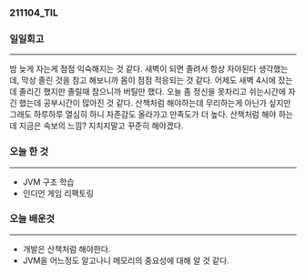 ### 211104_TIL

### 일일회고
---
밤 늦게 자는게 점점 익숙해지는 것 같다. 새벽이 되면 졸려서 항상 자야된다 생각했는데, 막상 졸린 것을 참고 해보니까
몸이 점점 적응되는 것 같다. 어제도 새벽 4시에 잤는데 졸리긴 했지만 졸릴때 참으니까 버틸만 했다.
오늘 좀 정신을 못차리고 쉬는시간에 자긴 했는데 공부시간이 많아진 것 같다. 산책처럼 해야하는데 무리하는게 아닌가 싶지만
그래도 하루하루 열심히 하니 자존감도 올라가고 만족도가 더 높다. 산책처럼 해야 하는데 지금은 속보의 느낌? 
지치지말고 꾸준히 해야겠다.

### 오늘 한 것
---
- JVM 구조 학습
- 인디언 게임 리팩토링

### 오늘 배운것
---
- 개발은 산책처럼 해야한다.
- JVM을 어느정도 알고나니 메모리의 중요성에 대해 알 것 같다.

